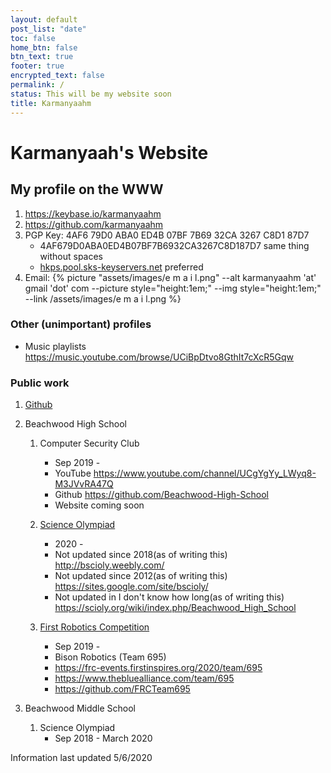 ```yaml
---
layout: default
post_list: "date"
toc: false
home_btn: false
btn_text: true
footer: true
encrypted_text: false
permalink: /
status: This will be my website soon
title: Karmanyaahm
---
```


# Karmanyaah's Website

## My profile on the WWW

1. <https://keybase.io/karmanyaahm>
2. <https://github.com/karmanyaahm>
3. PGP Key: 4AF6 79D0 ABA0 ED4B 07BF 7B69 32CA 3267 C8D1 87D7
   - 4AF679D0ABA0ED4B07BF7B6932CA3267C8D187D7 same thing without spaces
   - [hkps.pool.sks-keyservers.net](http://hkps.pool.sks-keyservers.net) preferred
4. Email: {% picture "assets/images/e m a i l.png" --alt karmanyaahm 'at' gmail 'dot' com --picture style="height:1em;" --img style="height:1em;" --link /assets/images/e m a i l.png %}

### Other (unimportant) profiles

- Music playlists <https://music.youtube.com/browse/UCiBpDtvo8GthIt7cXcR5Gqw>

### Public work

1. [Github](https://github.com/karmanyaahm)
2. Beachwood High School

   1. Computer Security Club

      - Sep 2019 -
      - YouTube <https://www.youtube.com/channel/UCgYgYy_LWyq8-M3JVvRA47Q>
      - Github <https://github.com/Beachwood-High-School>
      - Website coming soon

   2. [Science Olympiad](https://www.soinc.org/)

      - 2020 -
      - Not updated since 2018(as of writing this) <http://bscioly.weebly.com/>
      - Not updated since 2012(as of writing this) <https://sites.google.com/site/bscioly/>
      - Not updated in I don't know how long(as of writing this) <https://scioly.org/wiki/index.php/Beachwood_High_School>

   3. [First Robotics Competition](https://www.firstinspires.org/robotics/frc)
      - Sep 2019 -
      - Bison Robotics (Team 695)
      - <https://frc-events.firstinspires.org/2020/team/695>
      - <https://www.thebluealliance.com/team/695>
      - <https://github.com/FRCTeam695>

3. Beachwood Middle School
   1. Science Olympiad
      - Sep 2018 - March 2020

Information last updated 5/6/2020
